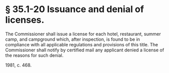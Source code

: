 # § 35.1-20 Issuance and denial of licenses.

<p>The Commissioner shall issue a license for each hotel, restaurant, summer camp, and campground which, after inspection, is found to be in compliance with all applicable regulations and provisions of this title. The Commissioner shall notify by certified mail any applicant denied a license of the reasons for such denial.</p><p>1981, c. 468.</p>